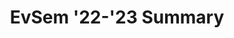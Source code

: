 ---
title: EvSem '22-'23 Summary
redirect_to: https://drive.google.com/drive/folders/1suFk_eRtELv_CKTdCQChgtm5bf6vIX5X?usp=sharing
redirect_from: 
  - /EvSem2223Summary
  - /evsem2223summary
---